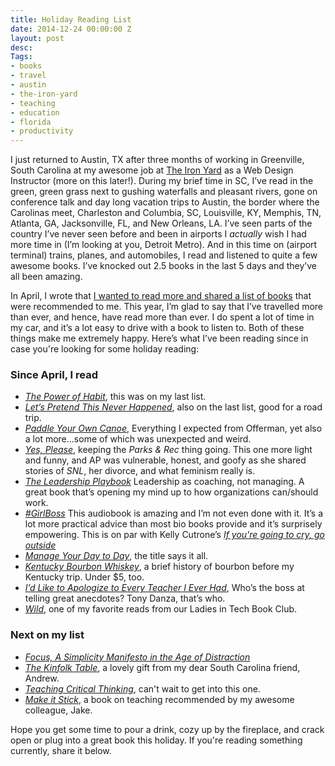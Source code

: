 ```yaml
---
title: Holiday Reading List
date: 2014-12-24 00:00:00 Z
layout: post
desc: 
Tags:
- books
- travel
- austin
- the-iron-yard
- teaching
- education
- florida
- productivity
---
```


I just returned to Austin, TX after three months of working in Greenville, South Carolina at my awesome job at [The Iron Yard](http://www.theironyard.com) as a Web Design Instructor (more on this later!). During my brief time in SC, I’ve read in the green, green grass next to gushing waterfalls and pleasant rivers, gone on conference talk and day long vacation trips to Austin, the border where the Carolinas meet, Charleston and Columbia, SC, Louisville, KY, Memphis, TN, Atlanta, GA,  Jacksonville, FL, and New Orleans, LA. I’ve seen parts of the country I’ve never seen before and been in airports I *actually* wish I had more time in (I’m looking at you, Detroit Metro). And in this time on (airport terminal) trains, planes, and automobiles, I read and listened to quite a few awesome books. I’ve knocked out 2.5 books in the last 5 days and they’ve all been amazing.

In April, I wrote that [I wanted to read more and shared a list of books](http://samkapila.com/journal/read-more) that were recommended to me. This year, I’m glad to say that I’ve travelled more than ever, and hence, have read more than ever. I do spent a lot of time in my car, and it’s a lot easy to drive with a book to listen to. Both of these things make me extremely happy. Here’s what I’ve been reading since in case you're looking for some holiday reading:

### Since April, I read
* [_The Power of Habit_](http://www.amazon.com/The-Power-Habit-What-Business/dp/B007EJSMC8/ref=tmm_aud_title_0?ie=UTF8&qid=1397665407&sr=8-1), this was on my last list.
* [_Let’s Pretend This Never Happened_](http://www.amazon.com/Pretend-Never-Happened-Mostly-Memoir/dp/B007UWP66O/ref=sr_1_1_title_2_audd?ie=UTF8&qid=1397665846&sr=8-1&keywords=let%27s+pretend+this+never+happened), also on the last list, good for a road trip. 
* [_Paddle Your Own Canoe_](http://www.amazon.com/Paddle-Your-Own-Canoe-Fundamentals/dp/B00FFHINZM), Everything I expected from Offerman, yet also a lot more...some of which was unexpected and weird.
* [_Yes, Please_](http://www.amazon.com/Yes-Please/dp/B00MP22QRQ/ref=sr_1_1_twi_4?s=books&ie=UTF8&qid=1419432664&sr=1-1&keywords=yes+please), keeping the _Parks & Rec_ thing going. This one more light and funny, and AP was vulnerable, honest, and goofy as she shared stories of _SNL_, her divorce, and what feminism really is.
* [_The Leadership Playbook_](http://www.amazon.com/The-Leadership-Playbook/dp/B00LOOURLI/ref=sr_1_1?s=books&ie=UTF8&qid=1419432769&sr=1-1&keywords=the+leadership+playbook) Leadership as coaching, not managing. A great book that’s opening my mind up to how organizations can/should work.
* [_#GirlBoss_](http://www.amazon.com/s/ref=sr_nr_p_n_feature_browse-b_mrr_0?fst=as%3Aoff&rh=n%3A283155%2Ck%3Aboss+girl%2Cp_n_feature_browse-bin%3A1240885011&keywords=boss+girl&ie=UTF8&qid=1419432987&rnid=618072011) This audiobook is amazing and I’m not even done with it. It’s a lot more practical advice than most bio books provide and it’s surprisely empowering.  This is on par with Kelly Cutrone’s [_If you're going to cry, go outside_](http://www.amazon.com/If-You-Have-Cry-Outside-ebook/dp/B0034EJL54/ref=sr_1_3?s=books&ie=UTF8&qid=1419433036&sr=1-3&keywords=kelly+cutrone)
* [_Manage Your Day to Day_](http://www.amazon.com/Manage-Your-Day---Day-Creative-ebook/dp/B00B77UE4W/ref=sr_1_1?s=books&ie=UTF8&qid=1419433310&sr=1-1&keywords=manage+your+day+to+day), the title says it all.
* [_Kentucky Bourbon Whiskey_](http://www.amazon.com/Kentucky-Bourbon-Whiskey-American-Heritage/dp/B00DMF7O90/ref=tmm_aud_title_0?ie=UTF8&qid=1419433367&sr=1-1), a brief history of bourbon before my Kentucky trip. Under $5, too.
* [_I’d Like to Apologize to Every Teacher I Ever Had_](http://www.amazon.com/Like-Apologize-Every-Teacher-Ever/dp/B0098TUPSQ/ref=tmm_aud_title_0?ie=UTF8&qid=1419433465&sr=1-1), Who’s the boss at telling great anecdotes? Tony Danza, that’s who.
* [_Wild_](http://www.amazon.com/Wild-Found-Pacific-Crest-Oprahs/dp/B007MIWUG0/ref=tmm_aud_swatch_0?_encoding=UTF8&sr=&qid=), one of my favorite reads from our Ladies in Tech Book Club.

 
### Next on my list
* [_Focus, A Simplicity Manifesto in the Age of Distraction_](http://www.amazon.com/Focus-Simplicity-Manifesto-Age-Distraction/dp/B005UJSL2A/ref=tmm_aud_title_0?ie=UTF8&qid=1419433574&sr=1-1)
* [_The Kinfolk Table_](http://www.amazon.com/Kinfolk-Table-Nathan-Williams/dp/1579655327/ref=sr_1_1?s=books&ie=UTF8&qid=1419433694&sr=1-1&keywords=kinfolk+table), a lovely gift from my dear South Carolina friend, Andrew.
* [_Teaching Critical Thinking_](http://www.amazon.com/Teaching-Critical-Thinking-Practical-Wisdom/dp/0415968208/ref=lh_ni_t?ie=UTF8&psc=1&smid=ATVPDKIKX0DER), can't wait to get into this one.
* [_Make it Stick_](http://www.amazon.com/Make-Stick-Science-Successful-Learning/dp/B00M1Z2THY/ref=sr_1_1_twi_3?ie=UTF8&qid=1419434035&sr=8-1&keywords=make+it+stick), a book on teaching recommended by my awesome colleague, Jake. 


Hope you get some time to pour a drink, cozy up by the fireplace, and crack open or plug into a great book this holiday. If you're reading something currently, share it below.



